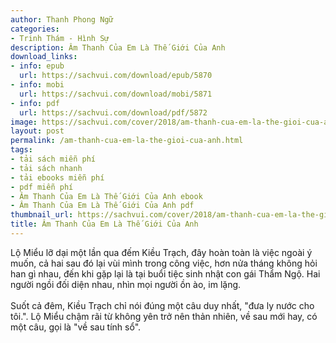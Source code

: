 ```yaml
---
author: Thanh Phong Ngữ
categories:
- Trinh Thám - Hình Sự
description: Âm Thanh Của Em Là Thế Giới Của Anh
download_links:
- info: epub
  url: https://sachvui.com/download/epub/5870
- info: mobi
  url: https://sachvui.com/download/mobi/5871
- info: pdf
  url: https://sachvui.com/download/pdf/5872
image: https://sachvui.com/cover/2018/am-thanh-cua-em-la-the-gioi-cua-anh.jpg
layout: post
permalink: /am-thanh-cua-em-la-the-gioi-cua-anh.html
tags:
- tải sách miễn phí
- tải sách nhanh
- tải ebooks miễn phí
- pdf miễn phí
- Âm Thanh Của Em Là Thế Giới Của Anh ebook
- Âm Thanh Của Em Là Thế Giới Của Anh pdf
thumbnail_url: https://sachvui.com/cover/2018/am-thanh-cua-em-la-the-gioi-cua-anh.jpg
title: Âm Thanh Của Em Là Thế Giới Của Anh
---
```


 <div class="item-desc text-justify"> <p>Lộ Miểu lỡ dại một lần qua đếm Kiều Trạch, đây hoàn toàn là việc ngoài ý muốn, cả hai sau đó lại vùi mình trong công việc, hơn nửa tháng không hỏi han gì nhau, đến khi gặp lại là tại buổi tiệc sinh nhật con gái Thẩm Ngộ. Hai người ngồi đối diện nhau, nhìn mọi người ồn ào, im lặng.<br><br>Suốt cả đêm, Kiều Trạch chỉ nói đúng một câu duy nhất, "đưa ly nước cho tôi.". Lộ Miểu chậm rãi từ không yên trở nên thản nhiên, về sau mới hay, có một câu, gọi là "về sau tính sổ".</p> </div>